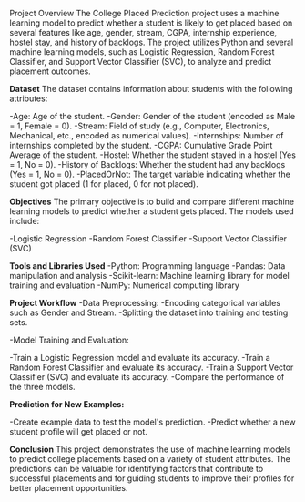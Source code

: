 Project Overview
The College Placed Prediction project uses a machine learning model to predict whether a student is likely to get placed based on several features like age, gender, stream, CGPA, internship experience, hostel stay, and history of backlogs. The project utilizes Python and several machine learning models, such as Logistic Regression, Random Forest Classifier, and Support Vector Classifier (SVC), to analyze and predict placement outcomes.

**Dataset**
The dataset contains information about students with the following attributes:

-Age: Age of the student.
-Gender: Gender of the student (encoded as Male = 1, Female = 0).
-Stream: Field of study (e.g., Computer, Electronics, Mechanical, etc., encoded as numerical values).
-Internships: Number of internships completed by the student.
-CGPA: Cumulative Grade Point Average of the student.
-Hostel: Whether the student stayed in a hostel (Yes = 1, No = 0).
-History of Backlogs: Whether the student had any backlogs (Yes = 1, No = 0).
-PlacedOrNot: The target variable indicating whether the student got placed (1 for placed, 0 for not placed).

**Objectives**
The primary objective is to build and compare different machine learning models to predict whether a student gets placed. The models used include:

-Logistic Regression
-Random Forest Classifier
-Support Vector Classifier (SVC)

**Tools and Libraries Used**
-Python: Programming language
-Pandas: Data manipulation and analysis
-Scikit-learn: Machine learning library for model training and evaluation
-NumPy: Numerical computing library

**Project Workflow**
-Data Preprocessing:
 -Encoding categorical variables such as Gender and Stream.
 -Splitting the dataset into training and testing sets.
 
-Model Training and Evaluation:

 -Train a Logistic Regression model and evaluate its accuracy.
 -Train a Random Forest Classifier and evaluate its accuracy.
 -Train a Support Vector Classifier (SVC) and evaluate its accuracy.
 -Compare the performance of the three models.
 
**Prediction for New Examples:**

-Create example data to test the model's prediction.
-Predict whether a new student profile will get placed or not.

**Conclusion**
This project demonstrates the use of machine learning models to predict college placements based on a variety of student attributes. The predictions can be valuable for identifying factors that contribute to successful placements and for guiding students to improve their profiles for better placement opportunities.
